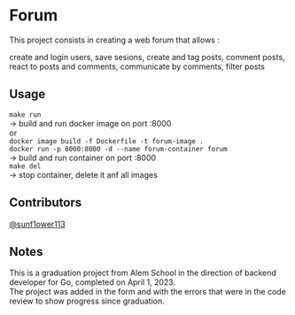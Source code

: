 # Forum
This project consists in creating a web forum that allows : <br>

create and login users, save sesions, create and tag posts, comment posts, react to posts and comments, communicate by comments, filter posts
## Usage

`make run` <br> -> build and run docker image on port :8000 <br> or <br>
`docker image build -f Dockerfile -t forum-image .` <br> `docker run -p 8000:8000 -d --name forum-container forum` <br>
-> build and run container on port :8000 <br>
`make del`<br> -> stop container, delete it anf all images
## Contributors
[@sunf1ower113](https://github.com/Sunf1ower113)<br />

## Notes
This is a graduation project from Alem School in the direction of backend developer for Go, completed on April 1, 2023. <br>
The project was added in the form and with the errors that were in the code review to show progress since graduation.<br>
